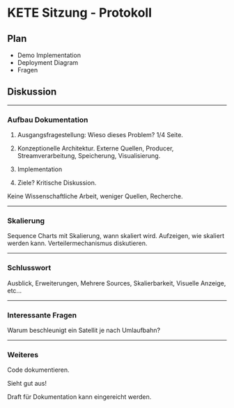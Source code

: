 # KETE Sitzung - Protokoll

## Plan

* Demo Implementation
* Deployment Diagram
* Fragen

## Diskussion

---

### Aufbau Dokumentation

1. Ausgangsfragestellung: Wieso dieses Problem? 1/4 Seite.

2. Konzeptionelle Architektur. Externe Quellen, Producer, Streamverarbeitung, Speicherung, Visualisierung.

3. Implementation

4. Ziele? Kritische Diskussion.

Keine Wissenschaftliche Arbeit, weniger Quellen, Recherche.

---

### Skalierung

Sequence Charts mit Skalierung, wann skaliert wird. Aufzeigen, wie skaliert werden kann. Verteilermechanismus diskutieren.

---

### Schlusswort

Ausblick, Erweiterungen, Mehrere Sources, Skalierbarkeit, Visuelle Anzeige, etc...

---

### Interessante Fragen

Warum beschleunigt ein Satellit je nach Umlaufbahn?

---

### Weiteres

Code dokumentieren.

Sieht gut aus!

Draft für Dokumentation kann eingereicht werden.
